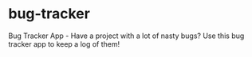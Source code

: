 # bug-tracker
Bug Tracker App - Have a project with a lot of nasty bugs? Use this bug tracker app to keep a log of them!
